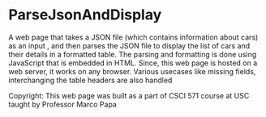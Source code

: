 # ParseJsonAndDisplay
A web page that takes a JSON file (which contains information about cars) as an input , and then parses the JSON file to display the list of cars and their details in a formatted table. The parsing and formatting is done using JavaScript that is embedded in HTML. Since, this web page is hosted on a web server, it works on any browser. Various usecases like missing fields, interchanging the table headers are also handled

Copyright: This web page was built as a part of CSCI 571 course at USC taught by Professor Marco Papa
